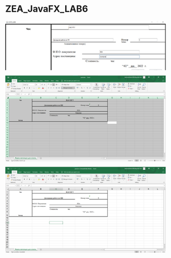 # ZEA_JavaFX_LAB6

![Screenshot](screenshot.png)

![Screenshot](screenshot1.png)

![Screenshot](screenshot2.png)